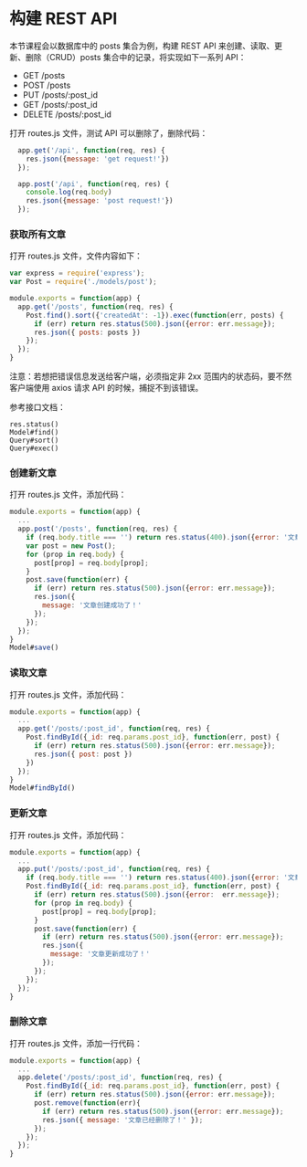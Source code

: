 # 构建 REST API

本节课程会以数据库中的 posts 集合为例，构建 REST API 来创建、读取、更新、删除（CRUD）posts 集合中的记录，将实现如下一系列 API：

- GET /posts
- POST /posts
- PUT /posts/:post_id
- GET /posts/:post_id
- DELETE /posts/:post_id

打开 routes.js 文件，测试 API 可以删除了，删除代码：

```js
  app.get('/api', function(req, res) {
    res.json({message: 'get request!'})
  });

  app.post('/api', function(req, res) {
    console.log(req.body)
    res.json({message: 'post request!'})
  });
```
### 获取所有文章

打开 routes.js 文件，文件内容如下：

```js
var express = require('express');
var Post = require('./models/post');

module.exports = function(app) {
  app.get('/posts', function(req, res) {
    Post.find().sort({'createdAt': -1}).exec(function(err, posts) {
      if (err) return res.status(500).json({error: err.message});
      res.json({ posts: posts })
    });
  });
}
```

注意：若想把错误信息发送给客户端，必须指定非 2xx 范围内的状态码，要不然客户端使用 axios 请求 API 的时候，捕捉不到该错误。

参考接口文档：
```
res.status()
Model#find()
Query#sort()
Query#exec()
```

### 创建新文章

打开 routes.js 文件，添加代码：

```js
module.exports = function(app) {
  ...
  app.post('/posts', function(req, res) {
    if (req.body.title === '') return res.status(400).json({error: '文章标题不能为空！'});
    var post = new Post();
    for (prop in req.body) {
      post[prop] = req.body[prop];
    }
    post.save(function(err) {
      if (err) return res.status(500).json({error: err.message});
      res.json({
        message: '文章创建成功了！'
      });
    });
  });
}
Model#save()
```
### 读取文章

打开 routes.js 文件，添加代码：
```js
module.exports = function(app) {
  ...
  app.get('/posts/:post_id', function(req, res) {
    Post.findById({_id: req.params.post_id}, function(err, post) {
      if (err) return res.status(500).json({error: err.message});
      res.json({ post: post })
    })
  });
}
Model#findById()
```

### 更新文章

打开 routes.js 文件，添加代码：

```js
module.exports = function(app) {
  ...
  app.put('/posts/:post_id', function(req, res) {
    if (req.body.title === '') return res.status(400).json({error: '文章标题不能为空！'});
    Post.findById({_id: req.params.post_id}, function(err, post) {
      if (err) return res.status(500).json({error:  err.message});
      for (prop in req.body) {
        post[prop] = req.body[prop];
      }
      post.save(function(err) {
        if (err) return res.status(500).json({error: err.message});
        res.json({
          message: '文章更新成功了！'
        });
      });
    });
  });
}
```

### 删除文章

打开 routes.js 文件，添加一行代码：

```js
module.exports = function(app) {
  ...
  app.delete('/posts/:post_id', function(req, res) {
    Post.findById({_id: req.params.post_id}, function(err, post) {
      if (err) return res.status(500).json({error: err.message});
      post.remove(function(err){
        if (err) return res.status(500).json({error: err.message});
        res.json({ message: '文章已经删除了！' });
      });
    });
  });
}
```
